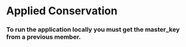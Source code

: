 # Applied Conservation

### To run the application locally you must get the master_key from a previous member.
